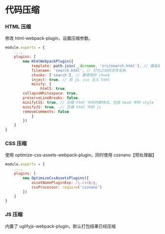# 代码压缩

### HTML 压缩

修改 html-webpack-plugin，设置压缩参数。

```javascript
module.exports = {
	...,
	plugins: [
		new HtmlWebpackPlugin({
			template: path.join(__dirname, 'src/search.html'), // 模版路径。模板当中可以使用 ejs 的语法
			filename: 'search.html', // 打包之后的文件名称
			chunks: ['search'], // 要使用的 chunk
			inject: true, // 将 js、css 注入 html
			minify: {
				html5: true,
        collapseWhitespace: true,
        preserveLineBreaks: false,
        minifyCSS: true, // 压缩 html 中的内联样式，包括 head 中的 style
        minifyJS: true,  // 压缩 html 中的 js
        removeComments: false
			}
		})
	]
}
```

### CSS 压缩

使用 optimize-css-assets-webpack-plugin，同时使用 cssnano【预处理器】

```javascript
module.exports = {
	...,
	plugins: [
		new OptimizeCssAssetsPlugins({
			assetNamePluginExp: /\.css$/g,
			cssProcessor: require('cssnano')
		})
	]
}
```

### JS 压缩

内置了 uglifyjs-webpack-plugin，默认打包结果已经压缩
